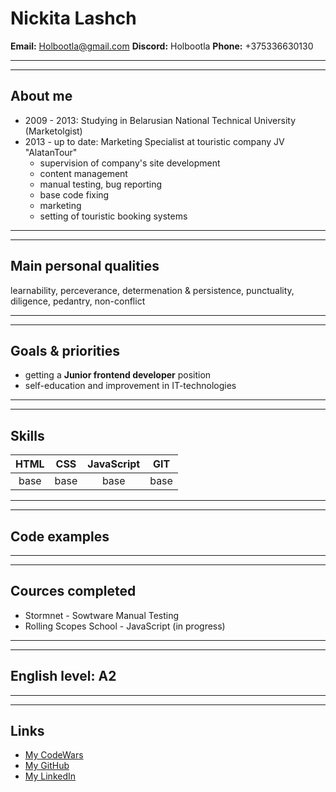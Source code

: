 # Nickita Lashch

**Email:** Holbootla@gmail.com **Discord:** Holbootla **Phone:** +375336630130
___
___
## About me
* 2009 - 2013: Studying in Belarusian National Technical University (Marketolgist)
* 2013 - up to date: Marketing Specialist at touristic company JV "AlatanTour"
    - supervision of company's site development
    - content management
    - manual testing, bug reporting
    - base code fixing
    - marketing
    - setting of touristic booking systems
___
___
## Main personal qualities
learnability, perceverance, determenation & persistence, punctuality, diligence, pedantry, non-conflict
___
___
## Goals & priorities
* getting a **Junior frontend developer** position
* self-education and improvement in IT-technologies
___
___
## Skills
|  HTML  |  CSS   | JavaScript | GIT  |
| :----: | :----: | :--------: | :--: |
|  base  |  base  |    base    | base |
___
___
## Code examples

___
___
## Cources completed
* Stormnet - Sowtware Manual Testing
* Rolling Scopes School - JavaScript (in progress)
___
___
## **English level**: A2
___
___
## Links
* [My CodeWars](https://www.codewars.com/users/Holbootla)
* [My GitHub](https://github.com/Holbootla)
* [My LinkedIn](https://www.linkedin.com/in/nikita-lashch/)